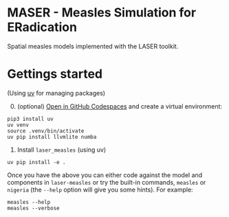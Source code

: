 # MASER - Measles Simulation for ERadication

Spatial measles models implemented with the LASER toolkit.

# Gettings started
(Using [uv](https://github.com/astral-sh/uv) for managing packages)

0. (optional) [Open in GitHub Codespaces](https://codespaces.new/InstituteforDiseaseModeling/laser-measles) and create a virtual environment:
```
pip3 install uv
uv venv
source .venv/bin/activate
uv pip install llvmlite numba
```
1. Install `laser_measles` (using uv)
```
uv pip install -e .
```

Once you have the above you can either code against the model and components in `laser-measles` or try the built-in commands, `measles` or `nigeria` (the `--help` option will give you some hints). For example:
```
measles --help
measles --verbose
```
 